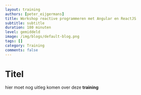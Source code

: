 ```yaml
---
layout: training
authors: [peter_eijgermans]
title: Workshop reactive programmeren met Angular en ReactJS
subtitle: subtitle
duration: 180 minuten
level: gemiddeld
image: /img/blogs/default-blog.png
tags: []
category: Training
comments: false
---
```


# Titel

hier moet nog uitleg komen over deze **training**

